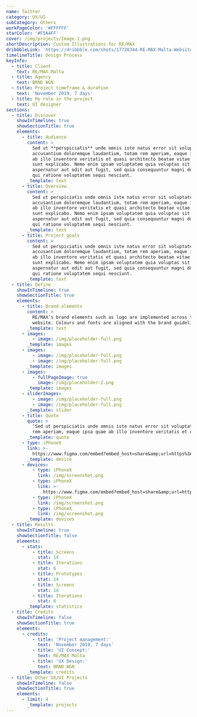 ```yaml
---
name: Twitter
category: UX/UI
subCategory: Others
workPageColor: '#FFFFFF'
starColor: '#F5A4FF'
cover: /img/projects/Image-1.png
shortDescription: Custom Illustrations for RE/MAX
dribbbleLink: 'https://dribbble.com/shots/17728344-RE-MAX-Malta-Website'
timelineTitle: Design Process
keyInfo:
  - title: Client
    text: RE/MAX Malta
  - title: Agency
    text: BRND WGN
  - title: Project timeframe & duration
    text: 'November 2019, 7 days'
  - title: My role in the project
    text: UI designer
sections:
  - title: Discover
    showInTimeline: true
    showSectionTitle: true
    elements:
      - title: Audience
        content: >
          Sed ut **perspiciatis** unde omnis iste natus error sit voluptatem
          accusantium doloremque laudantium, totam rem aperiam, eaque ipsa quae
          ab illo inventore veritatis et quasi architecto beatae vitae dicta
          sunt explicabo. Nemo enim ipsam voluptatem quia voluptas sit
          aspernatur aut odit aut fugit, sed quia consequuntur magni dolores eos
          qui ratione voluptatem sequi nesciunt.
        _template: text
      - title: Overview
        content: >
          Sed ut perspiciatis unde omnis iste natus error sit voluptatem
          accusantium doloremque laudantium, totam rem aperiam, eaque ipsa quae
          ab illo inventore veritatis et quasi architecto beatae vitae dicta
          sunt explicabo. Nemo enim ipsam voluptatem quia voluptas sit
          aspernatur aut odit aut fugit, sed quia consequuntur magni dolores eos
          qui ratione voluptatem sequi nesciunt.
        _template: text
      - title: Project goals
        content: >
          Sed ut perspiciatis unde omnis iste natus error sit voluptatem
          accusantium doloremque laudantium, totam rem aperiam, eaque ipsa quae
          ab illo inventore veritatis et quasi architecto beatae vitae dicta
          sunt explicabo. Nemo enim ipsam voluptatem quia voluptas sit
          aspernatur aut odit aut fugit, sed quia consequuntur magni dolores eos
          qui ratione voluptatem sequi nesciunt.
        _template: text
  - title: Define
    showInTimeline: true
    showSectionTitle: true
    elements:
      - title: Brand elements
        content: >
          RE/MAX’s brand elements such as logo are implemented across the
          website. Colours and fonts are aligned with the brand guidelines.
        _template: text
      - images:
          - image: /img/placeholder-full.png
        _template: images
      - images:
          - image: /img/placeholder-full.png
          - image: /img/placeholder-full.png
        _template: images
      - images:
          - fullPageImage: true
            image: /img/placeholder-2.png
        _template: images
      - sliderImages:
          - image: /img/placeholder-full.png
          - image: /img/placeholder-full.png
        _template: slider
      - title: Quote
        quote: >
          ‘Sed ut perspiciatis unde omnis iste natus error sit voluptatem, totam
          rem aperiam, eaque ipsa quae ab illo inventore veritatis et quas.’
        _template: quote
      - type: iPhoneX
        link: >-
          https://www.figma.com/embed?embed_host=share&amp;url=https%3A%2F%2Fwww.figma.com%2Fproto%2FQaKvvMvwwFov4qwUMN79N1%2FPayMe%3Fnode-id%3D4%253A1113%26scaling%3Dscale-down-width%26page-id%3D2%253A475%26starting-point-node-id%3D4%253A600%26show-proto-sidebar%3D1&amp;hide-ui=1
        _template: device
      - devices:
          - type: iPhoneX
            link: /img/screenshot.png
          - type: iPhoneX
            link: >-
              https://www.figma.com/embed?embed_host=share&amp;url=https%3A%2F%2Fwww.figma.com%2Fproto%2FQaKvvMvwwFov4qwUMN79N1%2FPayMe%3Fnode-id%3D4%253A1113%26scaling%3Dscale-down-width%26page-id%3D2%253A475%26starting-point-node-id%3D4%253A600%26show-proto-sidebar%3D1&amp;hide-ui=1
          - type: iPhoneX
            link: /img/screenshot.png
          - type: iPhoneX
            link: /img/screenshot.png
        _template: devices
  - title: Results
    showInTimeline: true
    showSectionTitle: false
    elements:
      - stats:
          - title: Screens
            stat: 14
          - title: Iterations
            stat: 6
          - title: Prototypes
            stat: 14
          - title: Screens
            stat: 14
          - title: Iterations
            stat: 6
        _template: statistics
  - title: Credits
    showInTimeline: false
    showSectionTitle: true
    elements:
      - credits:
          - title: 'Project management:'
            text: 'November 2019, 7 days'
          - title: 'UI Concept:'
            text: RE/MAX Malta
          - title: 'UX Design:'
            text: BRND WGN
        _template: credits
  - title: Other UX/UI Projects
    showInTimeline: false
    showSectionTitle: true
    elements:
      - limit: 4
        _template: projects
---
```


